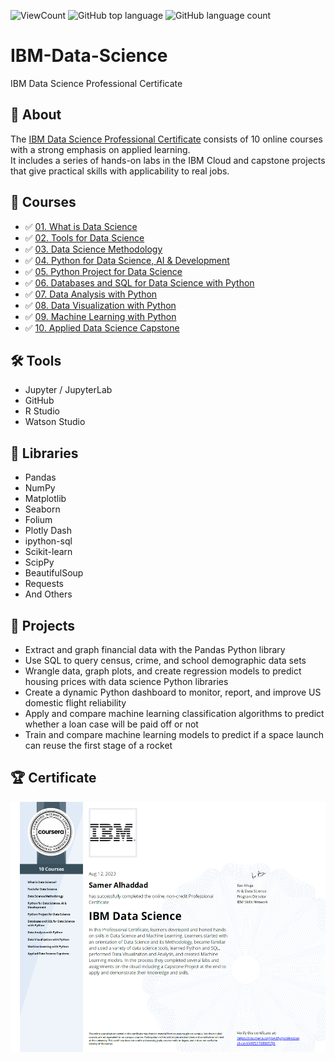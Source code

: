 ![ViewCount](https://views.whatilearened.today/views/github/Samer-Haddad/IBM-Data-Science.svg?cache=remove)
![GitHub top language](https://img.shields.io/github/languages/top/Samer-Haddad/IBM-Data-Science?style=flat)
![GitHub language count](https://img.shields.io/github/languages/count/Samer-Haddad/IBM-Data-Science?style=flat)

# IBM-Data-Science
IBM Data Science Professional Certificate

## 📄 About
The <a href="https://www.coursera.org/professional-certificates/ibm-data-science">IBM Data Science Professional Certificate</a> consists of 10 online courses with a strong emphasis on applied learning.<br>
It includes a series of hands-on labs in the IBM Cloud and capstone projects that give practical skills with applicability to real jobs. 


## 📑 Courses
- :white_check_mark: [01. What is Data Science](01.%20What%20is%20Data%20Science/)
- :white_check_mark: [02. Tools for Data Science](02.%20Tools%20for%20Data%20Science/)
- :white_check_mark: [03. Data Science Methodology](03.%20Data%20Science%20Methodology)
- :white_check_mark: [04. Python for Data Science, AI & Development](04.%20Python%20for%20Data%20Science%2C%20AI%20%26%20Development/)
- :white_check_mark: [05. Python Project for Data Science](05.%20Python%20Project%20for%20Data%20Science/)
- :white_check_mark: [06. Databases and SQL for Data Science with Python](06.%20Databases%20and%20SQL%20for%20Data%20Science%20with%20Python/)
- :white_check_mark: [07. Data Analysis with Python](07.%20Data%20Analysis%20with%20Python/)
- :white_check_mark: [08. Data Visualization with Python](08.%20Data%20Visualization%20with%20Python/)
- :white_check_mark: [09. Machine Learning with Python](09.%20Machine%20Learning%20with%20Python/)
- :white_check_mark: [10. Applied Data Science Capstone](10.%20Applied%20Data%20Science%20Capstone/)


## 🛠️ Tools
* Jupyter / JupyterLab
* GitHub
* R Studio
* Watson Studio


## 📖 Libraries
* Pandas
* NumPy
* Matplotlib
* Seaborn
* Folium
* Plotly Dash
* ipython-sql
* Scikit-learn
* ScipPy
* BeautifulSoup
* Requests
* And Others


## 📂 Projects
* Extract and graph financial data with the Pandas Python library
* Use SQL to query census, crime, and school demographic data sets
* Wrangle data, graph plots, and create regression models to predict housing prices with data science Python libraries
* Create a dynamic Python dashboard to monitor, report, and improve US domestic flight reliability
* Apply and compare machine learning classification algorithms to predict whether a loan case will be paid off or not
* Train and compare machine learning models to predict if a space launch can reuse the first stage of a rocket


## 🏆 Certificate

<p align="middle">
  <a href="https://coursera.org/share/829722544c0f5fb5e23c4d7509508b8b"><img src="https://github.com/Samer-Haddad/IBM-Data-Science/blob/main/Certificate/Certificate.png" height="400"></a>
</p>
